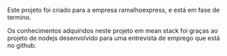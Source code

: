 Este projeto foi criado para a empresa ramalhoexpress, e está em fase de termino.

Os conhecimentos adquiridos neste projeto em mean stack foi graças ao projeto
de nodejs desenvolvido para uma entrevista de emprego que está no github.
